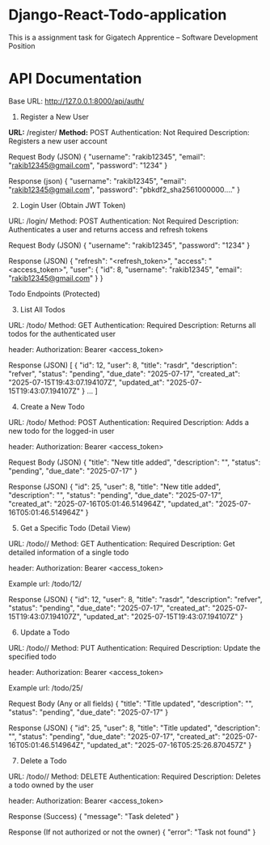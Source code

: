 # Django-React-Todo-application
This is a assignment task for Gigatech Apprentice – Software Development Position

# API Documentation
Base URL: http://127.0.0.1:8000/api/auth/

1. Register a New User

**URL:** /register/
**Method:** POST
Authentication: Not Required
Description: Registers a new user account

Request Body (JSON)
{
  "username": "rakib12345",
  "email": "rakib12345@gmail.com",
  "password": "1234"
}

Response (json)
{
  "username": "rakib12345",
  "email": "rakib12345@gmail.com",
  "password": "pbkdf2_sha256$1000000$...."
}


2. Login User (Obtain JWT Token)

URL: /login/
Method: POST
Authentication: Not Required
Description: Authenticates a user and returns access and refresh tokens

Request Body (JSON)
{
  "username": "rakib12345",
  "password": "1234"
}

Response (JSON)
{
  "refresh": "<refresh_token>",
  "access": "<access_token>",
  "user": {
    "id": 8,
    "username": "rakib12345",
    "email": "rakib12345@gmail.com"
  }
}


Todo Endpoints (Protected)


3. List All Todos

URL: /todo/
Method: GET
Authentication:  Required
Description: Returns all todos for the authenticated user

header:
Authorization: Bearer <access_token>

Response (JSON)
[
  {
    "id": 12,
    "user": 8,
    "title": "rasdr",
    "description": "refver",
    "status": "pending",
    "due_date": "2025-07-17",
    "created_at": "2025-07-15T19:43:07.194107Z",
    "updated_at": "2025-07-15T19:43:07.194107Z"
  }
  ...
]


4. Create a New Todo

URL: /todo/
Method: POST
Authentication:  Required
Description: Adds a new todo for the logged-in user

header:
Authorization: Bearer <access_token>

Request Body (JSON)
{
  "title": "New title added",
  "description": "",
  "status": "pending",
  "due_date": "2025-07-17"
}

Response (JSON)
{
  "id": 25,
  "user": 8,
  "title": "New title added",
  "description": "",
  "status": "pending",
  "due_date": "2025-07-17",
  "created_at": "2025-07-16T05:01:46.514964Z",
  "updated_at": "2025-07-16T05:01:46.514964Z"
}


5. Get a Specific Todo (Detail View)

URL: /todo/<id>/
Method: GET
Authentication:  Required
Description: Get detailed information of a single todo

header:
Authorization: Bearer <access_token>

Example url: /todo/12/

Response (JSON)
{
  "id": 12,
  "user": 8,
  "title": "rasdr",
  "description": "refver",
  "status": "pending",
  "due_date": "2025-07-17",
  "created_at": "2025-07-15T19:43:07.194107Z",
  "updated_at": "2025-07-15T19:43:07.194107Z"
}


6. Update a Todo

URL: /todo/<id>/
Method: PUT
Authentication:  Required
Description: Update the specified todo

header:
Authorization: Bearer <access_token>

Example url: /todo/25/

Request Body (Any or all fields)
{
  "title": "Title updated",
  "description": "",
  "status": "pending",
  "due_date": "2025-07-17"
}

Response (JSON)
{
  "id": 25,
  "user": 8,
  "title": "Title updated",
  "description": "",
  "status": "pending",
  "due_date": "2025-07-17",
  "created_at": "2025-07-16T05:01:46.514964Z",
  "updated_at": "2025-07-16T05:25:26.870457Z"
}


7. Delete a Todo

URL: /todo/<id>/
Method: DELETE
Authentication:  Required
Description: Deletes a todo owned by the user

header:
Authorization: Bearer <access_token>

Response (Success)
{
  "message": "Task deleted"
} 

Response (If not authorized or not the owner)
{
  "error": "Task not found"
}
